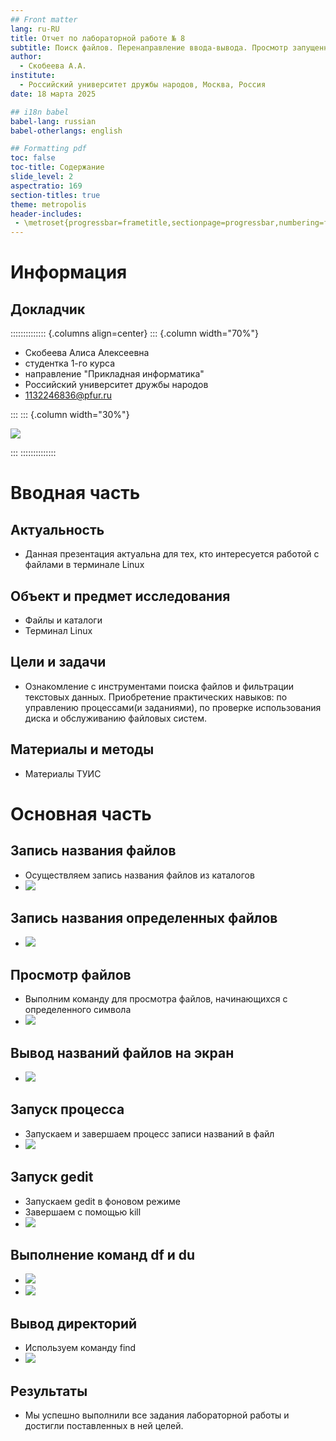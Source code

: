 ```yaml
---
## Front matter
lang: ru-RU
title: Отчет по лабораторной работе № 8
subtitle: Поиск файлов. Перенаправление ввода-вывода. Просмотр запущенных процессов
author:
  - Скобеева А.А.
institute:
  - Российский университет дружбы народов, Москва, Россия
date: 18 марта 2025

## i18n babel
babel-lang: russian
babel-otherlangs: english

## Formatting pdf
toc: false
toc-title: Содержание
slide_level: 2
aspectratio: 169
section-titles: true
theme: metropolis
header-includes:
 - \metroset{progressbar=frametitle,sectionpage=progressbar,numbering=fraction}
---
```


# Информация

## Докладчик

:::::::::::::: {.columns align=center}
::: {.column width="70%"}

  * Скобеева Алиса Алексеевна
  * студентка 1-го курса
  * направление "Прикладная информатика"
  * Российский университет дружбы народов
  * [1132246836@pfur.ru](mailto:1132246836@pfur.ru)

:::
::: {.column width="30%"}

![](./image/skalisa.jpg)

:::
::::::::::::::

# Вводная часть

## Актуальность

- Данная презентация актуальна для тех, кто интересуется работой с файлами в терминале Linux

## Объект и предмет исследования

- Файлы и каталоги
- Терминал Linux

## Цели и задачи

- Ознакомление с инструментами поиска файлов и фильтрации текстовых данных. Приобретение практических навыков: по управлению процессами(и заданиями), по проверке использования диска и обслуживанию файловых систем.

## Материалы и методы

- Материалы ТУИС

# Основная часть

## Запись названия файлов

- Осуществляем запись названия файлов из каталогов
- ![](./image/1.png)

## Запись названия определенных файлов

- ![](./image/2.png)

## Просмотр файлов

- Выполним команду для просмотра файлов, начинающихся с определенного символа
- ![](./image/3.png)

## Вывод названий файлов на экран

- ![](./image/4.png)

## Запуск процесса

- Запускаем и завершаем процесс записи названий в файл
- ![](./image/5.png)

## Запуск gedit

- Запускаем gedit в фоновом режиме
- Завершаем с помощью kill
- ![](./image/6.png)

## Выполнение команд df и du

- ![](./image/7.png)
- ![](./image/8.png)

## Вывод директорий

- Используем команду find
- ![](./image/9.png)

## Результаты

- Мы успешно выполнили все задания лабораторной работы и достигли поставленных в ней целей.



